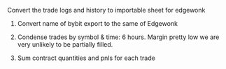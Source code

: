 Convert the trade logs and history to importable sheet for edgewonk

1. Convert name of bybit export to the same of Edgewonk
2. Condense trades by symbol & time: 6 hours. Margin pretty low 
we are very unlikely to be partially filled.
   
3. Sum contract quantities and pnls for each trade
